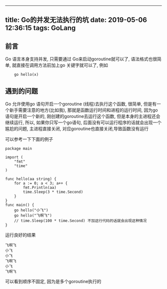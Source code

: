 
---
title: Go的并发无法执行的坑
date: 2019-05-06 12:36:15
tags: GoLang
---



## 前言
Go 语言本身支持并发, 只需要通过 Go来启动goroutine就可以了, 语法格式也很简单, 就直接在调用方法前加上go 关键字就可以了, 例如
```
    go hello(x)
```
## 遇到的问题
Go 允许使用go 语句开启一个goroutine (线程)去执行这个函数, 很简单, 但是有一个新手需要注意的地方(比如我), 那就是函数运行时间和进程的运行时间, 因为go语句是开启一个新的, 刚创建的goroutine去运行这个函数, 但是本身的主进程还会继续运行, 所以, 如果你只写一个go语句, 后面没有可以运行程序的话就会出现一个尴尬的问题, 主进程直接关闭, 对应goroutine也直接关闭,导致函数没有运行

可以参考一下下面的例子
```
package main

import (
	"fmt"
	"time"
)

func hello(aa string) {
	for a := 0; a < 3; a++ {
		fmt.Println(aa)
		time.Sleep(3 * time.Second)
	}
}
func main() {
	go hello("小飞")
	go hello("飞啊飞")
	// time.Sleep(100 * time.Second) 不加这行代码的话就会出现这种情况
}
```
运行良好的结果
```
飞啊飞
小飞
小飞
飞啊飞
小飞
飞啊飞
```
可以看到顺序不固定, 因为是多个goroutine执行的

    